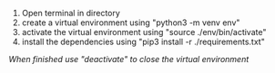 1. Open terminal in directory
2. create a virtual environment using "python3 -m venv env"
3. activate the virtual environment using "source ./env/bin/activate"
4. install the dependencies using "pip3 install -r ./requirements.txt"


_When finished use "deactivate" to close the virtual environment_